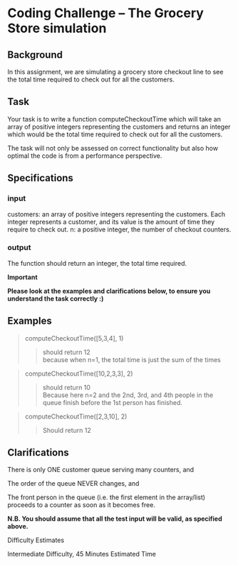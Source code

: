 # Coding Challenge – The Grocery Store simulation

## Background
In this assignment, we are simulating a grocery store checkout line to see the total time required to check out for all the customers.

## Task
Your task is to write a function computeCheckoutTime which will take an array of positive integers representing the customers and returns an integer which would be the total time required to check out for all the customers.

The task will not only be assessed on correct functionality but also how optimal the code is from a performance perspective.

## Specifications

### input
customers: an array of positive integers representing the customers. Each integer represents a customer, and its value is the amount of time they require to check out.
n: a positive integer, the number of checkout counters.

### output
The function should return an integer, the total time required.

__Important__

__Please look at the examples and clarifications below, to ensure you understand the task correctly :)__

## Examples
> computeCheckoutTime([5,3,4], 1)
>> should return 12 <br>
>> because when n=1, the total time is just the sum of the times

> computeCheckoutTime([10,2,3,3], 2)
>> should return 10<br>
>> Because here n=2 and the 2nd, 3rd, and 4th people in the <br>
>> queue finish before the 1st person has finished.

> computeCheckoutTime([2,3,10], 2)
>> Should return 12


## Clarifications
There is only ONE customer queue serving many counters, and

The order of the queue NEVER changes, and

The front person in the queue (i.e. the first element in the array/list) proceeds to a counter as soon as it becomes free.

__N.B. You should assume that all the test input will be valid, as specified above.__

Difficulty Estimates

Intermediate Difficulty, 45 Minutes Estimated Time

